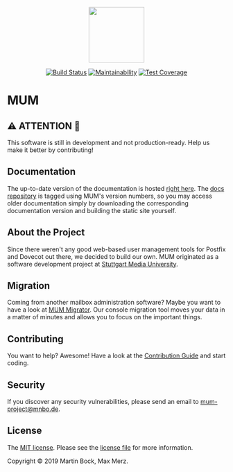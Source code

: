<p align="center"><img src="https://mum-project.github.io/docs/img/mum.svg" height="128"></p>

<p align="center">
    <a href="https://travis-ci.com/mum-project/mum"><img src="https://travis-ci.com/mum-project/mum.svg?branch=master" alt="Build Status"></a>
    <a href="https://codeclimate.com/github/mum-project/mum/maintainability"><img src="https://api.codeclimate.com/v1/badges/6b6f006c7ba1297b431a/maintainability" alt="Maintainability"></a>
    <a href="https://codeclimate.com/github/mum-project/mum/test_coverage"><img src="https://api.codeclimate.com/v1/badges/6b6f006c7ba1297b431a/test_coverage" alt="Test Coverage"></a>
</p>

# MUM

## ️️⚠️ ATTENTION 🧨
This software is still in development and not production-ready. Help us make it 
better by contributing!

## Documentation
The up-to-date version of the documentation is hosted 
[right here](https://mum-project.github.io/docs/).
The [docs repository](https://github.com/mum-project/docs) is tagged using MUM's
version numbers, so you may access older documentation simply by downloading the
corresponding documentation version and building the static site yourself.

## About the Project
Since there weren't any good web-based user management tools for Postfix and 
Dovecot out there, we decided to build our own. MUM originated as a software 
development project at 
[Stuttgart Media University](https://www.hdm-stuttgart.de).

## Migration
Coming from another mailbox administration software? Maybe you want to have a 
look at [MUM Migrator](https://github.com/mum-project/migrator/). Our console 
migration tool moves your data in a matter of minutes and allows you to focus on
the important things.

## Contributing
You want to help? Awesome! Have a look at the 
[Contribution Guide](CONTRIBUTING.md) and start coding.

## Security
If you discover any security vulnerabilities, please send an email to 
[mum-project@mnbo.de](mailto:mum-project@mnbo.de).

## License
The [MIT license](https://opensource.org/licenses/MIT). 
Please see the [license file](LICENSE.md) for more information.

Copyright &copy; 2019 Martin Bock, Max Merz.